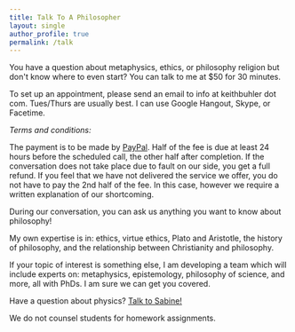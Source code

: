 ```yaml
---
title: Talk To A Philosopher
layout: single
author_profile: true
permalink: /talk
---
```


You have a question about metaphysics, ethics, or philosophy religion but don't know where to even start?  You can talk to me at $50 for 30 minutes. 

To set up an appointment, please send an email to info at keithbuhler dot com. Tues/Thurs are usually best. I can use Google Hangout, Skype, or Facetime.


*Terms and conditions:* 

The payment is to be made by [PayPal](https://www.paypal.me/keithbuhler). Half of the fee is due at least 24 hours before the scheduled call, the other half after completion. If the conversation does not take place due to fault on our side, you get a full refund. If you feel that we have not delivered the service we offer, you do not have to pay the 2nd half of the fee. In this case, however we require a written explanation of our shortcoming.

During our conversation, you can ask us anything you want to know about philosophy!

My own expertise is in: ethics, virtue ethics, Plato and Aristotle, the history of philosophy, and the relationship between Christianity and philosophy. 

If your topic of interest is something else, I am developing a team which will include experts on: metaphysics, epistemology, philosophy of science, and more, all with PhDs. I am sure we can get you covered. 

Have a question about physics? [Talk to Sabine!](http://backreaction.blogspot.com/p/talk-to-physicist_27.html)

We do not counsel students for homework assignments. 